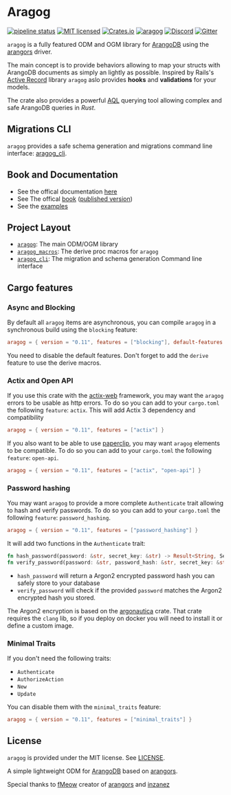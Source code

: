 # Aragog

[![pipeline status](https://gitlab.com/qonfucius/aragog/badges/master/pipeline.svg)](https://gitlab.com/qonfucius/aragog/commits/master)
[![MIT licensed](https://img.shields.io/badge/license-MIT-blue.svg)](./LICENSE)
[![Crates.io](https://img.shields.io/crates/v/aragog.svg)](https://crates.io/crates/aragog)
[![aragog](https://docs.rs/aragog/badge.svg)](https://docs.rs/aragog)
[![Discord](https://img.shields.io/discord/763034131335741440.svg?label=&logo=discord&logoColor=ffffff&color=7389D8&labelColor=6A7EC2)](https://discord.gg/Xyx3hUP)
[![Gitter](https://badges.gitter.im/aragog-rs/community.svg)](https://gitter.im/aragog-rs/community)

`aragog` is a fully featured ODM and OGM library for [ArangoDB][ArangoDB] using the [arangors][arangors] driver.

The main concept is to provide behaviors allowing to map your structs with ArangoDB documents as simply an lightly as possible.
Inspired by Rails's [Active Record](https://github.com/rails/rails/tree/main/activerecord) library
`aragog` aslo provides **hooks** and **validations** for your models.

The crate also provides a powerful [AQL][AQL] querying tool allowing complex and safe ArangoDB queries in *Rust*.

## Migrations CLI

`aragog` provides a safe schema generation and migrations command line interface: [aragog_cli][CLI].

## Book and Documentation

- See the offical documentation [here]((https://docs.rs/aragog))
- See The offical [book](./book) ([published version](https://qonfucius.gitlab.io/aragog))
- See the [examples](./examples)

## Project Layout

- [`aragog`](https://crates.io/crates/aragog): The main ODM/OGM library
- [`aragog_macros`](https://crates.io/crates/aragog_macros): The derive proc macros for `aragog`
- [`aragog_cli`](https://crates.io/crates/aragog_cli): The migration and schema generation Command line interface

## Cargo features

### Async and Blocking

By default all `aragog` items are asynchronous, you can compile `aragog` in a synchronous build using the `blocking` feature:
```toml
aragog = { version = "0.11", features = ["blocking"], default-features = false }
```

You need to disable the default features. Don't forget to add the `derive` feature to use the derive macros.

### Actix and Open API

If you use this crate with the [actix-web][actix] framework, you may want the `aragog` errors to be usable as http errors.
To do so you can add to your `cargo.toml` the following `feature`: `actix`. This will add Actix 3 dependency and compatibility

```toml
aragog = { version = "0.11", features = ["actix"] }
```

If you also want to be able to use [paperclip][paperclip], you may want `aragog` elements to be compatible.
To do so you can add to your `cargo.toml` the following `feature`: `open-api`.

```toml
aragog = { version = "0.11", features = ["actix", "open-api"] }
```

### Password hashing

You may want `aragog` to provide a more complete `Authenticate` trait allowing to hash and verify passwords.
To do so you can add to your `cargo.toml` the following `feature`: `password_hashing`.

```toml
aragog = { version = "0.11", features = ["password_hashing"] }
```

It will add two functions in the `Authenticate` trait:

```rust
fn hash_password(password: &str, secret_key: &str) -> Result<String, ServiceError>;
fn verify_password(password: &str, password_hash: &str, secret_key: &str) -> Result<(), ServiceError>;
```

* `hash_password` will return a Argon2 encrypted password hash you can safely store to your database
* `verify_password` will check if the provided `password` matches the Argon2 encrypted hash you stored.

The Argon2 encryption is based on the [argonautica][argonautica] crate.
That crate requires the `clang` lib, so if you deploy on docker you will need to install it or define a custom image.

### Minimal Traits

If you don't need the following traits:
* `Authenticate`
* `AuthorizeAction`
* `New`
* `Update`

You can disable them with the `minimal_traits` feature:

```toml
aragog = { version = "0.11", features = ["minimal_traits"] }
```

## License

`aragog` is provided under the MIT license. See [LICENSE](./LICENSE).

A simple lightweight ODM for [ArangoDB][ArangoDB] based on [arangors][arangors].

Special thanks to [fMeow][fMeow] creator of [arangors][arangors] and [inzanez][inzanez]

[arangors]: https://docs.rs/arangors
[argonautica]: https://github.com/bcmyers/argonautica
[ArangoDB]: https://www.arangodb.com/
[actix]: https://actix.rs/ "Actix Homepage"
[paperclip]: https://github.com/wafflespeanut/paperclip "Paperclip Github"
[CLI]: https://crates.io/crates/aragog_cli
[fMeow]: https://github.com/fMeow/
[inzanez]: https://github.com/inzanez/
[AQL]: https://www.arangodb.com/docs/stable/aql/ "AQL"

